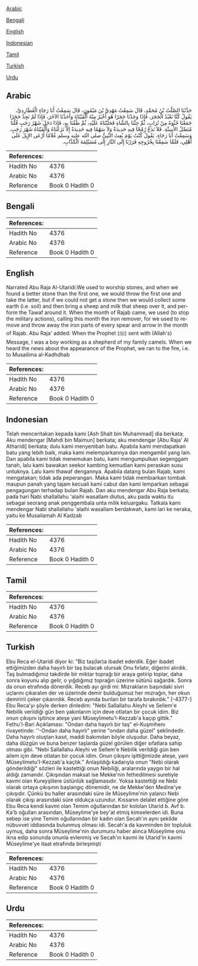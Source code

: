 [Arabic](#arabic)

[Bengali](#bengali)

[English](#english)

[Indonesian](#indonesian)

[Tamil](#tamil)

[Turkish](#turkish)

[Urdu](#urdu)

## Arabic


<div dir="rtl" lang="ar" style={{fontSize:'larger',backgroundColor:'#f8f9fa',padding:20}}>
حَدَّثَنَا الصَّلْتُ بْنُ مُحَمَّدٍ، قَالَ سَمِعْتُ مَهْدِيَّ بْنَ مَيْمُونٍ، قَالَ سَمِعْتُ أَبَا رَجَاءٍ الْعُطَارِدِيَّ، يَقُولُ كُنَّا نَعْبُدُ الْحَجَرَ، فَإِذَا وَجَدْنَا حَجَرًا هُوَ أَخْيَرُ مِنْهُ أَلْقَيْنَاهُ وَأَخَذْنَا الآخَرَ، فَإِذَا لَمْ نَجِدْ حَجَرًا جَمَعْنَا جُثْوَةً مِنْ تُرَابٍ، ثُمَّ جِئْنَا بِالشَّاةِ فَحَلَبْنَاهُ عَلَيْهِ، ثُمَّ طُفْنَا بِهِ، فَإِذَا دَخَلَ شَهْرُ رَجَبٍ قُلْنَا مُنَصِّلُ الأَسِنَّةِ‏.‏ فَلاَ نَدَعُ رُمْحًا فِيهِ حَدِيدَةٌ وَلاَ سَهْمًا فِيهِ حَدِيدَةٌ إِلاَّ نَزَعْنَاهُ وَأَلْقَيْنَاهُ شَهْرَ رَجَبٍ‏.‏ وَسَمِعْتُ أَبَا رَجَاءٍ، يَقُولُ كُنْتُ يَوْمَ بُعِثَ النَّبِيُّ صلى الله عليه وسلم غُلاَمًا أَرْعَى الإِبِلَ عَلَى أَهْلِي، فَلَمَّا سَمِعْنَا بِخُرُوجِهِ فَرَرْنَا إِلَى النَّارِ إِلَى مُسَيْلِمَةَ الْكَذَّابِ‏.‏
</div>
<div style={{backgroundColor:'#f8f9fa',padding:20, marginBottom: 10}}><table> <thead> <tr> <th>References:</th> <th></th> </tr> </thead> <tbody><tr><td>Hadith No</td><td>4376</td></tr><tr><td>Arabic No</td><td>4376</td></tr><tr><td>Reference</td><td>Book 0 Hadith 0</td></tr></tbody></table></div>

## Bengali


<div dir="ltr" lang="bn" style={{fontSize:'larger',backgroundColor:'#f8f9fa',padding:20}}>

</div>
<div style={{backgroundColor:'#f8f9fa',padding:20, marginBottom: 10}}><table> <thead> <tr> <th>References:</th> <th></th> </tr> </thead> <tbody><tr><td>Hadith No</td><td>4376</td></tr><tr><td>Arabic No</td><td>4376</td></tr><tr><td>Reference</td><td>Book 0 Hadith 0</td></tr></tbody></table></div>

## English


<div dir="ltr" lang="en" style={{fontSize:'larger',backgroundColor:'#f8f9fa',padding:20}}>
Narrated Abu Raja Al-Utaridi:We used to worship stones, and when we found a better stone than the first one, we would throw the first one and take the latter, but if we could not get a stone then we would collect some earth (i.e. soil) and then bring a sheep and milk that sheep over it, and perform the Tawaf around it. When the month of Rajab came, we used (to stop the military actions), calling this month the iron remover, for we used to remove and throw away the iron parts of every spear and arrow in the month of Rajab. Abu Raja' added: When the Prophet (ﷺ) sent with (Allah's) Message, I was a boy working as a shepherd of my family camels. When we heard the news about the appearance of the Prophet, we ran to the fire, i.e. to Musailima al-Kadhdhab
</div>
<div style={{backgroundColor:'#f8f9fa',padding:20, marginBottom: 10}}><table> <thead> <tr> <th>References:</th> <th></th> </tr> </thead> <tbody><tr><td>Hadith No</td><td>4376</td></tr><tr><td>Arabic No</td><td>4376</td></tr><tr><td>Reference</td><td>Book 0 Hadith 0</td></tr></tbody></table></div>

## Indonesian


<div dir="ltr" lang="id" style={{fontSize:'larger',backgroundColor:'#f8f9fa',padding:20}}>
Telah menceritakan kepada kami [Ash Shalt bin Muhammad] dia berkata; Aku mendengar [Mahdi bin Maimun] berkata; aku mendengar [Abu Raja' Al Atharidi] berkata; dulu kami menyembah batu. Apabila kami mendapatkan batu yang lebih baik, maka kami melemparkannya dan mengambil yang lain. Dan apabila kami tidak menemukan batu, kami mengumpulkan segenggam tanah, lalu kami bawakan seekor kambing kemudian kami peraskan susu untuknya. Lalu kami thawaf dengannya. Apabila datang bulan Rajab, kami mengatakan; tidak ada peperangan. Maka kami tidak membiarkan tombak maupun panah yang tajam kecuali kami cabut dan kami lemparkan sebagai pengagungan terhadap bulan Rajab. Dan aku mendengar Abu Raja berkata; pada hari Nabi shallallahu 'alaihi wasallam diutus, aku pada waktu itu sebagai seorang anak penggembala unta milik keluargaku. Tatkala kami mendengar Nabi shallallahu 'alaihi wasallam berdakwah, kami lari ke neraka, yaitu ke Musailamah Al Kadzab
</div>
<div style={{backgroundColor:'#f8f9fa',padding:20, marginBottom: 10}}><table> <thead> <tr> <th>References:</th> <th></th> </tr> </thead> <tbody><tr><td>Hadith No</td><td>4376</td></tr><tr><td>Arabic No</td><td>4376</td></tr><tr><td>Reference</td><td>Book 0 Hadith 0</td></tr></tbody></table></div>

## Tamil


<div dir="ltr" lang="ta" style={{fontSize:'larger',backgroundColor:'#f8f9fa',padding:20}}>

</div>
<div style={{backgroundColor:'#f8f9fa',padding:20, marginBottom: 10}}><table> <thead> <tr> <th>References:</th> <th></th> </tr> </thead> <tbody><tr><td>Hadith No</td><td>4376</td></tr><tr><td>Arabic No</td><td>4376</td></tr><tr><td>Reference</td><td>Book 0 Hadith 0</td></tr></tbody></table></div>

## Turkish


<div dir="ltr" lang="tr" style={{fontSize:'larger',backgroundColor:'#f8f9fa',padding:20}}>
Ebu Reca el-Utaridi diyor ki: "Biz taş(lar)a ibadet ederdik. Eğer ibadet ettiğimizden daha hayırlı bir taş bulacak olursak Onu fırlatır, diğerini alırdık. Taş bulmadığımız takdirde bir miktar toprağı bir araya getirip toplar, daha sonra koyunu alıp gelir, o yığdığımız toprağın üzerine sütünü sağardık. Sonra da onun etrafında dönerdik. Receb ayı girdi mi: Mızrakların başındaki sivri uçlarını çıkaralım der ve üzerinde demir bulduğumuz her mızrağın, her okun demiririi çeker çıkarırdık. Receb ayında bunları bir tarafa bırakırdık." [-4377-] Ebu Reca'yı şöyle derken dinledim: "Nebi Sallallahu Aleyhi ve Sellem'e Nebilik verildiği gün ben yakınlarım için deve otIatan bir çocuk idim. Biz onun çıkışını işitince ateşe yani Müseylimetu'l-Kezzab'a kaçıp gittik." Fethu'l-Bari Açıklaması: "Ondan daha hayırlı bir taş" el-Kuşmihenı rivayetinde: ''-Ondan daha hayırlı" yerine "ondan daha güzel" şeklindedir. Daha hayırlı oluştan kasıt, maddi bakımdan böyle oluşudur. Daha beyaz, daha düzgün ve buna benzer taşlarda güzel görülen diğer sıfatlara sahip olması gibi. "Nebi Sallallahu Aleyhi ve Sellem'e Nebilik verildiği gün ben ailem için deve otlatan bir çocuk idim. Onun çıkışını işittiğimizde ateşe, yani Müseylimetu'I-Kezzab'a kaçtık." Anlaşıldığı kadarıyla onun "Nebi olarak gönderildiği" sözleri ile kastettiği onun Nebiliği, aralarında yaygın bir hal aldığı zamandır. Çıkışından maksat ise Mekke'nin fethedilmesi suretiyle kavmi olan Kureyşlilere üstünlük sağlamasıdır. Yoksa kastettiği ne Nebi olarak ortaya çıkışının başlangıç dönemidir, ne de Mekke'den Medine'ye çıkışıdır. Çünkü bu haller arasındaki süre ile Müseylime'nin yalancı Nebi olarak çıkışı arasındaki süre oldukça uzundur. Kıssanın delalet ettiğine göre Ebu Reca kendi kavmi olan Temim oğullarından bir kololan Utarid b. Avf b. Ka'b oğulları arasından, Müseylime'ye bey'at etmiş kimselerden idi. Buna sebep ise yine Temim oğullarından bir kadın olan Secah'ın aynı şekilde nübuvvet iddiasında bulunmuş olması idi. Secah'a da kavminden bir topluluk uymuş, daha sonra Müseylime'nin durumunu haber alınca Müseylime onu ikna edip sonunda onunla evlenmiş ve Secah'ın kavmi ile Utarid'in kavmi Müseylime'ye itaat etrafında birleşmişti
</div>
<div style={{backgroundColor:'#f8f9fa',padding:20, marginBottom: 10}}><table> <thead> <tr> <th>References:</th> <th></th> </tr> </thead> <tbody><tr><td>Hadith No</td><td>4376</td></tr><tr><td>Arabic No</td><td>4376</td></tr><tr><td>Reference</td><td>Book 0 Hadith 0</td></tr></tbody></table></div>

## Urdu


<div dir="rtl" lang="ur" style={{fontSize:'larger',backgroundColor:'#f8f9fa',padding:20}}>

</div>
<div style={{backgroundColor:'#f8f9fa',padding:20, marginBottom: 10}}><table> <thead> <tr> <th>References:</th> <th></th> </tr> </thead> <tbody><tr><td>Hadith No</td><td>4376</td></tr><tr><td>Arabic No</td><td>4376</td></tr><tr><td>Reference</td><td>Book 0 Hadith 0</td></tr></tbody></table></div>